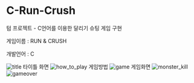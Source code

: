 # C-Run-Crush
텀 프로젝트 - C언어를 이용한 달리기 슈팅 게임 구현

게임이름 : RUN & CRUSH

개발언어 : C

![title](https://github.com/hyesngy/C-Run-Crush/assets/165576376/a3a2a4c0-9089-461c-9e8d-4a2b6dcc7e30)
타이틀 화면
![how_to_play](https://github.com/hyesngy/C-Run-Crush/assets/165576376/f412ad94-222d-4c57-9491-abe65e4a9637)
게임방법
![game](https://github.com/hyesngy/C-Run-Crush/assets/165576376/4f32f973-79e7-4313-a53c-e82166f93d51)
게임화면
![monster_kill](https://github.com/hyesngy/C-Run-Crush/assets/165576376/70571df1-8b2d-4661-9f17-874445add1d3)
![gameover](https://github.com/hyesngy/C-Run-Crush/assets/165576376/a49dca7e-5a6f-4216-8d2f-95e4288469f6)


